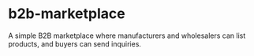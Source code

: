 # b2b-marketplace
A simple B2B marketplace where manufacturers and wholesalers can list products, and buyers can send inquiries.
